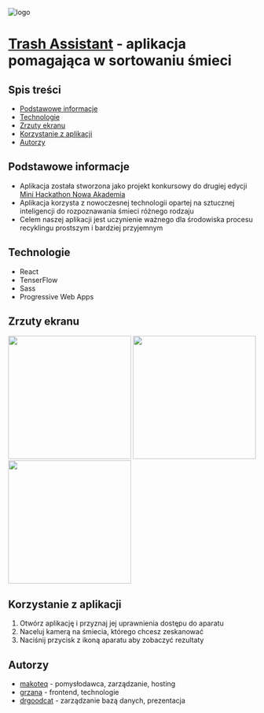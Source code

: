 ![logo](https://raw.githubusercontent.com/makoteq/Trash_Assistant/master/public/logo192.png?token=ARX2MZQ6VGNKTXSFKK4NMKTBYCMEM)

# [Trash Assistant](https://trash-assistant.netlify.app) - aplikacja pomagająca w sortowaniu śmieci

## Spis treści

-   [Podstawowe informacje](#podstawowe-informacje)
-   [Technologie](#technologie)
-   [Zrzuty ekranu](#zrzuty-ekranu)
-   [Korzystanie z aplikacji](#korzystanie-z-aplikacji)
-   [Autorzy](#autorzy)

## Podstawowe informacje

-   Aplikacja została stworzona jako projekt konkursowy do drugiej edycji [Mini Hackathon Nowa Akademia](https://nowaakademia.org/mini-hackathon-edycja-ii/)
-   Aplikacja korzysta z nowoczesnej technologii opartej na sztucznej inteligencji do rozpoznawania śmieci różnego rodzaju
-   Celem naszej aplikacji jest uczynienie ważnego dla środowiska procesu recyklingu prostszym i bardziej przyjemnym

## Technologie

-   React
-   TenserFlow
-   Sass
-   Progressive Web Apps

## Zrzuty ekranu

<p float="left">
<img src="https://raw.githubusercontent.com/makoteq/Trash_Assistant/master/readme%20img/screen1.jpg?token=AKGFD2FQJFUMSCCWHXW2FYTBYCMDI" width="250" >
<img src="https://raw.githubusercontent.com/makoteq/Trash_Assistant/master/readme%20img/screen2.jpg?token=AKGFD2AAVEMYEI4HCT7LZGLBYCMFG" width="250" >
<img src="https://raw.githubusercontent.com/makoteq/Trash_Assistant/master/readme%20img/screen3.jpg?token=AKGFD2BMTEDVFVMBZGHIVETBYCMGO" width="250" >
<p>

## Korzystanie z aplikacji

1. Otwórz aplikację i przyznaj jej uprawnienia dostępu do aparatu
2. Naceluj kamerą na śmiecia, którego chcesz zeskanować
3. Naciśnij przycisk z ikoną aparatu aby zobaczyć rezultaty

## Autorzy

-   [makoteq](https://github.com/makoteq) - pomysłodawca, zarządzanie, hosting
-   [grzana](https://github.com/grz4na) - frontend, technologie
-   [drgoodcat](https://github.com/drgoodcat) - zarządzanie bazą danych, prezentacja
